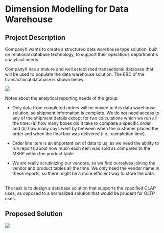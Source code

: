 # Dimension Modelling for Data Warehouse


<h2>Project Description</h2>

CompanyX wants to create a structured data warehouse type solution, built on relational database technology, to support their operations department's analytical needs. 

CompanyX has a mature and well established transactional database that will be used to populate the data warehouse solution. The ERD of the transactional database is shown below.

<img src="https://i.imgur.com/Qj7aJIh.jpg" />



Notes about the analytical reporting needs of the group:

- Only data from completed orders will be moved to this data warehouse solution, so shipment information is complete. We do not need access to any of the shipment details except for two
calculations which we run all the time:  (a) how many boxes did it take to complete a specific order and (b) how many days went by between when the customer placed the order and when the final box was delivered (i.e., completion time).

- Order line item is an important set of data to us, as we need the ability to run reports about how much each item was sold as compared to the MSRP within the product table.

- We are really scrutinizing our vendors, so we find ourselves joining the vendor and product tables all the time. We only need the vendor name in these reports, so there might be a more efficient way to store the data.

<br/>
The task is to design a database solution that supports the specified OLAP uses, as opposed to a normalized solution that would be prudent for OLTP uses.


<h2>Proposed Solution</h2>

<img src="https://i.imgur.com/yYvycD9.jpg" />
